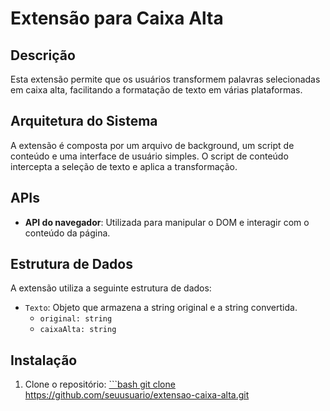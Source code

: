 # Extensão para Caixa Alta

## Descrição
Esta extensão permite que os usuários transformem palavras selecionadas em caixa alta, facilitando a formatação de texto em várias plataformas.

## Arquitetura do Sistema
A extensão é composta por um arquivo de background, um script de conteúdo e uma interface de usuário simples. O script de conteúdo intercepta a seleção de texto e aplica a transformação.

## APIs
- **API do navegador**: Utilizada para manipular o DOM e interagir com o conteúdo da página.


## Estrutura de Dados
A extensão utiliza a seguinte estrutura de dados:
- `Texto`: Objeto que armazena a string original e a string convertida.
  - `original: string`
  - `caixaAlta: string`

## Instalação
1. Clone o repositório:
   [```bash
   git clone https://github.com/seuusuario/extensao-caixa-alta.git
](https://github.com/jurochash/sistematiza-o2.git)
